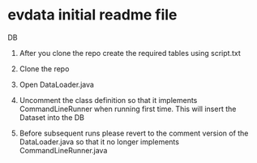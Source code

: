 # evdata initial readme file

DB
1. After you clone the repo create the required tables using script.txt

1. Clone the repo
2. Open DataLoader.java
3. Uncomment the class definition so that it implements CommandLineRunner when running first time. This will insert the Dataset into the DB
4. Before subsequent runs please revert to the comment version of the DataLoader.java so that it no longer implements CommandLineRunner.java 